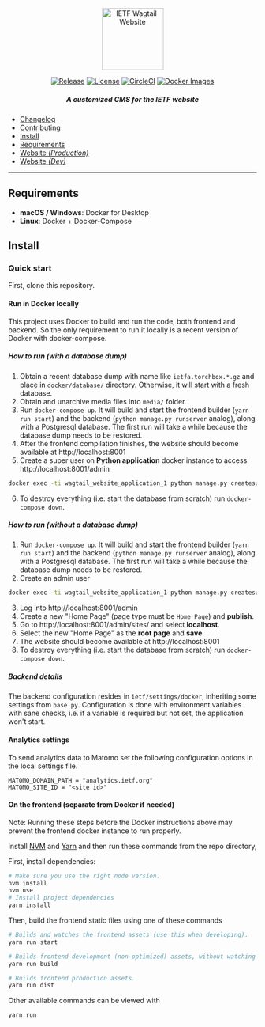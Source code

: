 <div align="center">
    
<img src="https://raw.githubusercontent.com/ietf-tools/common/main/assets/logos/wagtail-site.svg" alt="IETF Wagtail Website" height="125" />
    
[![Release](https://img.shields.io/github/release/ietf-tools/wagtail_website.svg?style=flat&maxAge=360)](https://github.com/ietf-tools/wagtail_website/releases)
[![License](https://img.shields.io/github/license/ietf-tools/wagtail_website)](https://github.com/ietf-tools/wagtail_website/blob/main/LICENSE)
[![CircleCI](https://img.shields.io/circleci/build/github/ietf-tools/wagtail_website?label=Circle%20CI%20Build&logo=circleci)](https://app.circleci.com/pipelines/github/ietf-tools/wagtail_website)
[![Docker Images](https://img.shields.io/badge/docker%20images-github-blue?logo=docker&logoColor=white)](https://github.com/ietf-tools/wagtail_website/pkgs/container/wagtail_website)
    
##### A customized CMS for the IETF website
    
</div>

- [Changelog](https://github.com/ietf-tools/wagtail_website/releases)
- [Contributing](https://github.com/ietf-tools/wagtail_website/blob/main/CONTRIBUTING.md)
- [Install](#install)
- [Requirements](#requirements)
- [Website *(Production)*](https://www.ietf.org)
- [Website *(Dev)*](https://wwwdev.ietf.org)

---

## Requirements

- **macOS / Windows**: Docker for Desktop
- **Linux**: Docker + Docker-Compose

## Install

### Quick start

First, clone this repository.

#### Run in Docker locally

This project uses Docker to build and run the code, both frontend and backend.
So the only requirement to run it locally is a recent version of Docker with docker-compose.

##### How to run (with a database dump)

1. Obtain a recent database dump with name like `ietfa.torchbox.*.gz` and place in `docker/database/` directory. Otherwise, it will start with a fresh database.
2. Obtain and unarchive media files into `media/` folder.
3. Run `docker-compose up`. It will build and start the frontend builder (`yarn run start`) and the backend (`python manage.py runserver` analog), along with a Postgresql database. The first run will take a while because the database dump needs to be restored.
4. After the frontend compilation finishes, the website should become available at http://localhost:8001
5. Create a super user on **Python application** docker instance to access http://localhost:8001/admin
```sh
docker exec -ti wagtail_website_application_1 python manage.py createsuperuser
```
6. To destroy everything (i.e. start the database from scratch) run `docker-compose down`.

##### How to run (without a database dump)

1. Run `docker-compose up`. It will build and start the frontend builder (`yarn run start`) and the backend (`python manage.py runserver` analog), along with a Postgresql database. The first run will take a while because the database dump needs to be restored.
2. Create an admin user
```sh
docker exec -ti wagtail_website_application_1 python manage.py createsuperuser
```
3. Log into http://localhost:8001/admin
4. Create a new "Home Page" (page type must be `Home Page`) and **publish**.
5. Go to http://localhost:8001/admin/sites/ and select **localhost**.
6. Select the new "Home Page" as the **root page** and **save**.
7. The website should become available at http://localhost:8001
8. To destroy everything (i.e. start the database from scratch) run `docker-compose down`.

##### Backend details

The backend configuration resides in `ietf/settings/docker`, inheriting some settings from `base.py`. Configuration is done with environment variables with sane checks, i.e. if a variable is required but not set, the application won't start.

#### Analytics settings

To send analytics data to Matomo set the following configuration options in the local settings file.
```
MATOMO_DOMAIN_PATH = "analytics.ietf.org"
MATOMO_SITE_ID = "<site id>"
```

#### On the frontend (separate from Docker if needed)

Note: Running these steps before the Docker instructions above may prevent the frontend docker instance to run properly.

Install [NVM](https://github.com/nvm-sh/nvm) and [Yarn](https://yarnpkg.com/) and then run these commands from the repo directory,

First, install dependencies:

```sh
# Make sure you use the right node version.
nvm install
nvm use
# Install project dependencies
yarn install
```

Then, build the frontend static files using one of these commands

```sh
# Builds and watches the frontend assets (use this when developing).
yarn run start

# Builds frontend development (non-optimized) assets, without watching
yarn run build

# Builds frontend production assets.
yarn run dist
```

Other available commands can be viewed with

```sh
yarn run
```
